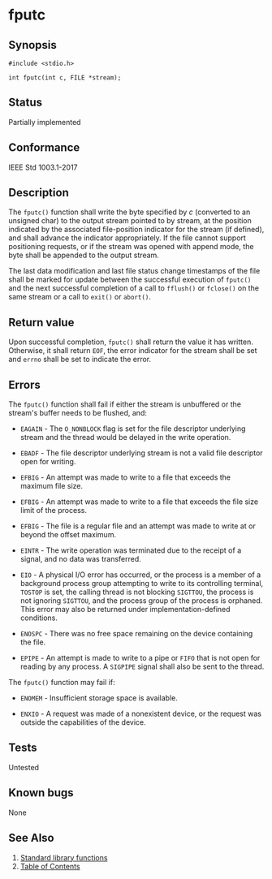 # fputc

## Synopsis

`#include <stdio.h>`

`int fputc(int c, FILE *stream);`

## Status

Partially implemented

## Conformance

IEEE Std 1003.1-2017

## Description

The `fputc()` function shall write the byte specified by _c_ (converted to an unsigned char) to the output stream
pointed to by stream, at the position indicated by the associated file-position indicator for the stream (if defined),
and shall advance the indicator appropriately. If the file cannot support positioning requests, or if the stream was
opened with append mode, the byte shall be appended to the output stream.

The last data modification and last file status change timestamps of the file shall be marked for update between the
successful execution of `fputc()` and the next successful completion of a call to `fflush()` or `fclose()` on the same
stream or a call to `exit()` or `abort()`.

## Return value

Upon successful completion, `fputc()` shall return the value it has written. Otherwise, it shall return `EOF`, the error
indicator for the stream shall be set and `errno` shall be set to indicate the error.

## Errors

The `fputc()` function shall fail if either the stream is unbuffered or the stream's buffer needs to be flushed, and:

* `EAGAIN` - The `O_NONBLOCK` flag is set for the file descriptor underlying stream and the thread would be delayed in
the write operation.

* `EBADF` - The file descriptor underlying stream is not a valid file descriptor open for writing.

* `EFBIG` - An attempt was made to write to a file that exceeds the maximum file size.

* `EFBIG` - An attempt was made to write to a file that exceeds the file size limit of the process.

* `EFBIG` - The file is a regular file and an attempt was made to write at or beyond the offset maximum.

* `EINTR` - The write operation was terminated due to the receipt of a signal, and no data was transferred.

* `EIO` - A physical I/O error has occurred, or the process is a member of a background process group attempting to
write to its controlling terminal, `TOSTOP` is set, the calling thread is not blocking `SIGTTOU`, the process is not
ignoring `SIGTTOU`, and the process group of the process is orphaned. This error may also be returned under
implementation-defined conditions.

* `ENOSPC` - There was no free space remaining on the device containing the file.

* `EPIPE` - An attempt is made to write to a pipe or `FIFO` that is not open for reading by any process. A `SIGPIPE`
signal shall also be sent to the thread.

The `fputc()` function may fail if:

* `ENOMEM` - Insufficient storage space is available.

* `ENXIO` - A request was made of a nonexistent device, or the request was outside the capabilities of the device.

## Tests

Untested

## Known bugs

None

## See Also

1. [Standard library functions](../README.md)
2. [Table of Contents](../../../README.md)
